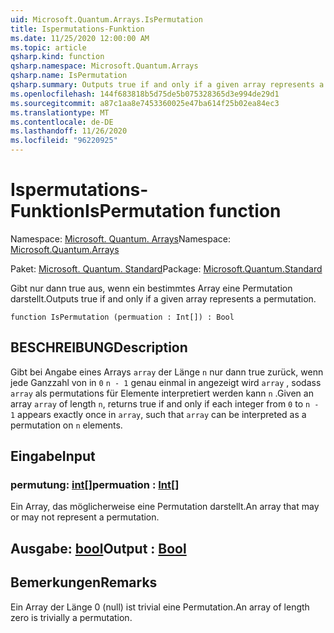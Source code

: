 ```yaml
---
uid: Microsoft.Quantum.Arrays.IsPermutation
title: Ispermutations-Funktion
ms.date: 11/25/2020 12:00:00 AM
ms.topic: article
qsharp.kind: function
qsharp.namespace: Microsoft.Quantum.Arrays
qsharp.name: IsPermutation
qsharp.summary: Outputs true if and only if a given array represents a permutation.
ms.openlocfilehash: 144f683818b5d75de5b075328365d3e994de29d1
ms.sourcegitcommit: a87c1aa8e7453360025e47ba614f25b02ea84ec3
ms.translationtype: MT
ms.contentlocale: de-DE
ms.lasthandoff: 11/26/2020
ms.locfileid: "96220925"
---
```

# <a name="ispermutation-function"></a><span data-ttu-id="0b262-102">Ispermutations-Funktion</span><span class="sxs-lookup"><span data-stu-id="0b262-102">IsPermutation function</span></span>

<span data-ttu-id="0b262-103">Namespace: [Microsoft. Quantum. Arrays](xref:Microsoft.Quantum.Arrays)</span><span class="sxs-lookup"><span data-stu-id="0b262-103">Namespace: [Microsoft.Quantum.Arrays](xref:Microsoft.Quantum.Arrays)</span></span>

<span data-ttu-id="0b262-104">Paket: [Microsoft. Quantum. Standard](https://nuget.org/packages/Microsoft.Quantum.Standard)</span><span class="sxs-lookup"><span data-stu-id="0b262-104">Package: [Microsoft.Quantum.Standard](https://nuget.org/packages/Microsoft.Quantum.Standard)</span></span>


<span data-ttu-id="0b262-105">Gibt nur dann true aus, wenn ein bestimmtes Array eine Permutation darstellt.</span><span class="sxs-lookup"><span data-stu-id="0b262-105">Outputs true if and only if a given array represents a permutation.</span></span>

```qsharp
function IsPermutation (permuation : Int[]) : Bool
```


## <a name="description"></a><span data-ttu-id="0b262-106">BESCHREIBUNG</span><span class="sxs-lookup"><span data-stu-id="0b262-106">Description</span></span>

<span data-ttu-id="0b262-107">Gibt bei Angabe eines Arrays `array` der Länge `n` nur dann true zurück, wenn jede Ganzzahl von in `0` `n - 1` genau einmal in angezeigt wird `array` , sodass `array` als permutations für Elemente interpretiert werden kann `n` .</span><span class="sxs-lookup"><span data-stu-id="0b262-107">Given an array `array` of length `n`, returns true if and only if each integer from `0` to `n - 1` appears exactly once in `array`, such that `array` can be interpreted as a permutation on `n` elements.</span></span>

## <a name="input"></a><span data-ttu-id="0b262-108">Eingabe</span><span class="sxs-lookup"><span data-stu-id="0b262-108">Input</span></span>

### <a name="permuation--int"></a><span data-ttu-id="0b262-109">permutung: [int](xref:microsoft.quantum.lang-ref.int)[]</span><span class="sxs-lookup"><span data-stu-id="0b262-109">permuation : [Int](xref:microsoft.quantum.lang-ref.int)[]</span></span>

<span data-ttu-id="0b262-110">Ein Array, das möglicherweise eine Permutation darstellt.</span><span class="sxs-lookup"><span data-stu-id="0b262-110">An array that may or may not represent a permutation.</span></span>



## <a name="output--bool"></a><span data-ttu-id="0b262-111">Ausgabe: [bool](xref:microsoft.quantum.lang-ref.bool)</span><span class="sxs-lookup"><span data-stu-id="0b262-111">Output : [Bool](xref:microsoft.quantum.lang-ref.bool)</span></span>



## <a name="remarks"></a><span data-ttu-id="0b262-112">Bemerkungen</span><span class="sxs-lookup"><span data-stu-id="0b262-112">Remarks</span></span>

<span data-ttu-id="0b262-113">Ein Array der Länge 0 (null) ist trivial eine Permutation.</span><span class="sxs-lookup"><span data-stu-id="0b262-113">An array of length zero is trivially a permutation.</span></span>